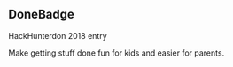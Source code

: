 ## DoneBadge

HackHunterdon 2018 entry

Make getting stuff done fun for kids and easier for parents.

